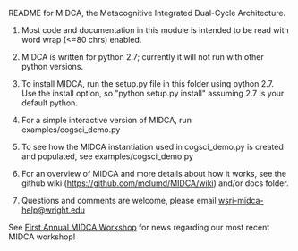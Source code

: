 README for MIDCA, the Metacognitive Integrated Dual-Cycle Architecture. 

1) Most code and documentation in this module is intended to be read with word wrap (<=80 chrs) enabled.

2) MIDCA is written for python 2.7; currently it will not run with other python versions. 

3) To install MIDCA, run the setup.py file in this folder using python 2.7. Use the install option, so "python setup.py install" assuming 2.7 is your default python.

4) For a simple interactive version of MIDCA, run examples/cogsci_demo.py

5) To see how the MIDCA instantiation used in cogsci_demo.py is created and populated, see examples/cogsci_demo.py

6) For an overview of MIDCA and more details about how it works, see the github wiki (https://github.com/mclumd/MIDCA/wiki) and/or docs folder.

7) Questions and comments are welcome, please email wsri-midca-help@wright.edu

See [First Annual MIDCA Workshop](First-Annual-MIDCA-Workshop) for news regarding our most recent MIDCA workshop!
